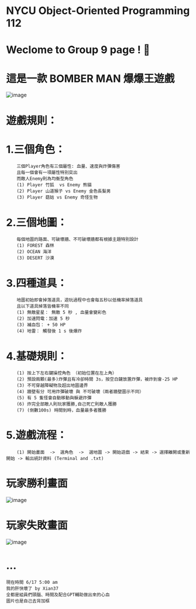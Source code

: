 # NYCU Object-Oriented Programming 112
# Weclome to Group 9 page ! 🙌
# 這是一款 BOMBER MAN 爆爆王遊戲


![image](https://github.com/Xian37/group9_project/blob/main/Game_Picture/start.png)

# 遊戲規則：

# 	1.三個角色：
		三個Player角色有三個屬性: 血量、速度與炸彈傷害
  		且每一個會有一項屬性特別突出
		而敵人Enemy則為均衡型角色
		(1) Player 竹狐  vs Enemy 熊貓
		(2) Player 山道猴子 vs Enemy 金色長髮男 
		(3) Player 菇姑 vs Enemy 奇怪生物
	
#	2.三個地圖：
		每個地圖的路面、可破壞牆、不可破壞牆都有根據主題特別設計
		(1) FOREST 森林
		(2) OCEAN 海洋
		(3) DESERT 沙漠
	
#	3.四種道具：
		地圖初始即會掉落道具，遊玩過程中也會每五秒以低機率掉落道具
		且以下道具掉落皆機率不同
		(1) 無敵星星： 無敵 5 秒 , 血量會變彩色
		(2) 加速閃電：加速 5 秒
		(3) 補血包： + 50 HP
		(4) 地雷： 觸發後 1 s 後爆炸
		
#	4.基礎規則：
		(1) 按上下左右鍵操控角色 （初始位置在左上角） 
		(2) 預設兩顆(最多)炸彈且有冷卻時間 3s，按空白鍵放置炸彈，被炸到會-25 HP
		(3) 不可穿越障礙物及超出地圖邊界
		(4) 牆壁有分 可用炸彈破壞 與 不可破壞（兩者牆壁圖示不同）
		(5) 有 5 隻怪會自動移動與躲避炸彈
		(6) 炸完全部敵人則玩家獲勝,自己死亡則敵人獲勝
		(7) (倒數100s) 時間到時，血量最多者獲勝

			

# 	5.遊戲流程：
		(1) 開始畫面  ->  選角色  ->  選地圖 -> 開始遊戲 -> 結束 -> 選擇離開或重新開始 -> 輸出統計資料 (Terminal and .txt)
  


# 玩家勝利畫面
![image](https://github.com/Xian37/group9_project/blob/main/Game_Picture/gamewin.png)
# 
# 玩家失敗畫面
![image](https://github.com/Xian37/group9_project/blob/main/Game_Picture/gameover.png)
# ...
	現在時間 6/17 5:00 am
	我的肝快壞了 by Xian37
	全都是組員們頭腦、時間及配合GPT輔助做出來的心血
	圖片也是自己去背加框
